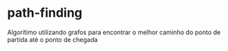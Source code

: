 # path-finding
 Algorítimo utilizando grafos para encontrar o melhor caminho do ponto de partida até o ponto de chegada
